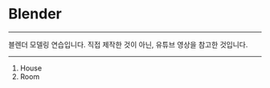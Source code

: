 # Blender

----------------

블렌더 모델링 연습입니다.
직접 제작한 것이 아닌, 유튜브 영상을 참고한 것입니다.

----------------
1. House
2. Room
